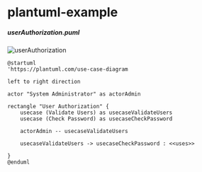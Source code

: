 # plantuml-example

##### userAuthorization.puml

![userAuthorization](https://github.com/billowdev/plantulm-example/blob/main/out/usecase-diagram/userAuthorization/userAuthorization.png?raw=true)

```
@startuml
'https://plantuml.com/use-case-diagram

left to right direction

actor "System Administrator" as actorAdmin

rectangle "User Authorization" {
    usecase (Validate Users) as usecaseValidateUsers
    usecase (Check Password) as usecaseCheckPassword

    actorAdmin -- usecaseValidateUsers

    usecaseValidateUsers -> usecaseCheckPassword : <<uses>>

}
@enduml
```